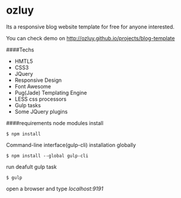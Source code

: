 # ozluy
Its a responsive blog website template for free for anyone interested.

You can check demo on http://ozluy.github.io/projects/blog-template

####Techs
- HMTL5
- CSS3
- JQuery
- Responsive Design
- Font Awesome
- Pug(Jade) Templating Engine
- LESS css processors
- Gulp tasks 
- Some JQuery plugins

####requirements
node modules install
````console
$ npm install
````
Command-line interface(gulp-cli) installation globally 
````console
$ npm install --global gulp-cli
````
run deafult gulp task
````console
$ gulp
````
open a browser and type _localhost:9191_
